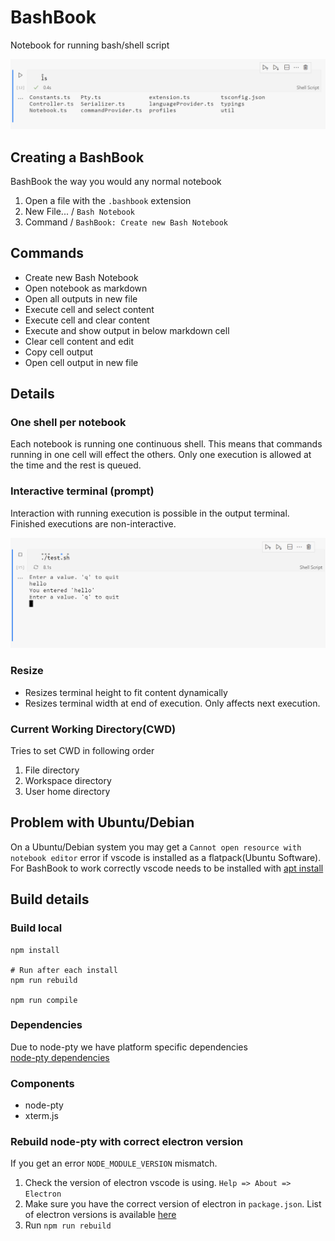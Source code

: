 # BashBook

Notebook for running bash/shell script

![example ls](./images/example_ls.png)

## Creating a BashBook

BashBook the way you would any normal notebook

1. Open a file with the `.bashbook` extension
1. New File... / `Bash Notebook`
1. Command / `BashBook: Create new Bash Notebook`

## Commands

- Create new Bash Notebook
- Open notebook as markdown
- Open all outputs in new file
- Execute cell and select content
- Execute cell and clear content
- Execute and show output in below markdown cell
- Clear cell content and edit
- Copy cell output
- Open cell output in new file

## Details

### One shell per notebook

Each notebook is running one continuous shell. This means that commands running in one cell will effect the others. Only one execution is allowed at the time and the rest is queued.

### Interactive terminal (prompt)

Interaction with running execution is possible in the output terminal. Finished executions are non-interactive.

![example prompt](./images/example_prompt.png)

### Resize

- Resizes terminal height to fit content dynamically
- Resizes terminal width at end of execution. Only affects next execution.

### Current Working Directory(CWD)

Tries to set CWD in following order

1. File directory
1. Workspace directory
1. User home directory

## Problem with Ubuntu/Debian

On a Ubuntu/Debian system you may get a `Cannot open resource with notebook editor` error if vscode is installed as a flatpack(Ubuntu Software). For BashBook to work correctly vscode needs to be installed with [apt install](https://code.visualstudio.com/docs/setup/linux#_debian-and-ubuntu-based-distributions)

## Build details

### Build local

```
npm install

# Run after each install
npm run rebuild

npm run compile
```

### Dependencies

Due to node-pty we have platform specific dependencies  
[node-pty dependencies](https://github.com/Microsoft/node-pty#dependencies)

### Components

- node-pty
- xterm.js

### Rebuild node-pty with correct electron version

If you get an error `NODE_MODULE_VERSION` mismatch.

1. Check the version of electron vscode is using. `Help => About => Electron`
1. Make sure you have the correct version of electron in `package.json`. List of electron versions is available [here](https://github.com/electron/releases#releases)
1. Run `npm run rebuild`
